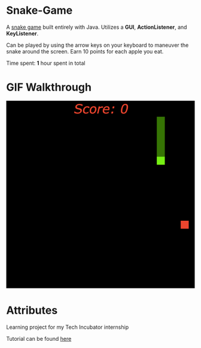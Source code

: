 # Snake-Game
A [snake game](https://en.wikipedia.org/wiki/Snake_(video_game_genre)) built entirely with Java. Utilizes a **GUI**, **ActionListener**, and **KeyListener**.

Can be played by using the arrow keys on your keyboard to maneuver the snake around the screen. Earn 10 points for each apple you eat.

Time spent: **1** hour spent in total

# GIF Walkthrough

<img src='/images/SnakeWalkthrough.gif' title='Video playthrough of the Snake game' width='' alt='Playthrough of the snake game with a green snake figure chasing after an apple' />

# Attributes

Learning project for my Tech Incubator internship

Tutorial can be found [here](https://www.youtube.com/watch?v=bI6e6qjJ8JQ&t=11s)